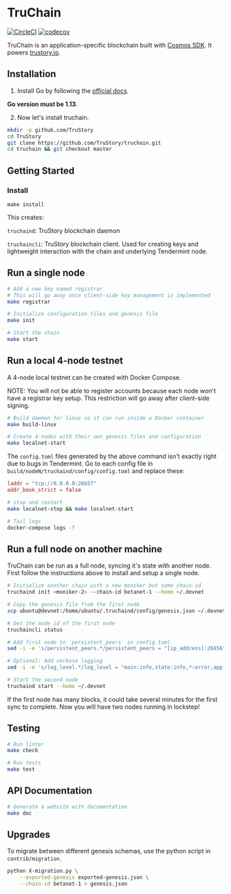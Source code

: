 # TruChain

[![CircleCI](https://circleci.com/gh/TruStory/truchain.svg?style=svg&circle-token=0cea219dcac9bd6962a057d85c4a319613c6680e)](https://circleci.com/gh/TruStory/truchain)
[![codecov](https://codecov.io/gh/TruStory/truchain/branch/master/graph/badge.svg?token=jh3muAAEBs)](https://codecov.io/gh/TruStory/truchain)

TruChain is an application-specific blockchain built with [Cosmos SDK](https://cosmos.network/sdk). It powers [trustory.io](https://www.trustory.io/).

## Installation

1. Install Go by following the [official docs](https://golang.org/doc/install). 

**Go version must be 1.13**.

2. Now let's install truchain.

```sh
mkdir -p github.com/TruStory
cd TruStory
git clone https://github.com/TruStory/truchain.git
cd truchain && git checkout master
```

## Getting Started

### Install

```
make install
```

This creates:

`truchaind`: TruStory blockchain daemon

`truchaincli`: TruStory blockchain client. Used for creating keys and lightweight interaction with the chain and underlying Tendermint node.

## Run a single node

```sh
# Add a new key named registrar
# This will go away once client-side key management is implemented
make registrar

# Initialize configuration files and genesis file
make init

# Start the chain
make start
```

## Run a local 4-node testnet

A 4-node local testnet can be created with Docker Compose.

NOTE: You will not be able to register accounts because each node won't have a registrar key setup. This restriction will go away after client-side signing.

```sh
# Build daemon for linux so it can run inside a Docker container
make build-linux

# Create 4-nodes with their own genesis files and configuration
make localnet-start
```

The `config.toml` files generated by the above command isn't exactly right due to bugs in Tendermint. Go to each config file in `build/nodeN/truchaind/config/config.toml` and replace these:

```toml
laddr = "tcp://0.0.0.0:26657"
addr_book_strict = false
```

```sh
# stop and restart
make localnet-stop && make localnet-start

# Tail logs
docker-compose logs -f
```

## Run a full node on another machine

TruChain can be run as a full node, syncing it's state with another node. First follow the instructions above to install and setup a single node.

```sh
# Initialize another chain with a new moniker but same chain-id
truchaind init <moniker-2> --chain-id betanet-1 --home ~/.devnet

# Copy the genesis file from the first node
scp ubuntu@devnet:/home/ubuntu/.truchaind/config/genesis.json ~/.devnet/config/

# Get the node id of the first node
truchaincli status

# Add first node to `persistent_peers` in config.toml
sed -i -e 's/persistent_peers.*/persistent_peers = "[ip_address]:26656"/' ~/.devnet/config/config.toml

# Optional: Add verbose logging
sed -i -e 's/log_level.*/log_level = "main:info,state:info,*:error,app:info,account:info,trubank:info,claim:info,community:info,truslashing:info,trustaking:info"/' ~/.devnet/config/config.toml

# Start the second node
truchaind start --home ~/.devnet
```

If the first node has many blocks, it could take several minutes for the first sync to complete. Now you will have two nodes running in lockstep!

## Testing

```sh
# Run linter
make check

# Run tests
make test
```

## API Documentation

```sh
# Generate a website with documentation
make doc
```

## Upgrades

To migrate between different genesis schemas, use the python script in `contrib/migration`.

```sh
python X-migration.py \
    --exported-genesis exported-genesis.json \
    --chain-id betanet-1 > genesis.json 
```
